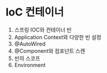 #  IoC 컨테이너 

1. 스프링 IOC와 컨테이너 빈
2. Application Context와 다양한 빈 설정
3. @AutoWired
4. @Component와 컴포넌트 스캔
5. 빈의 스코프
6. Environment
